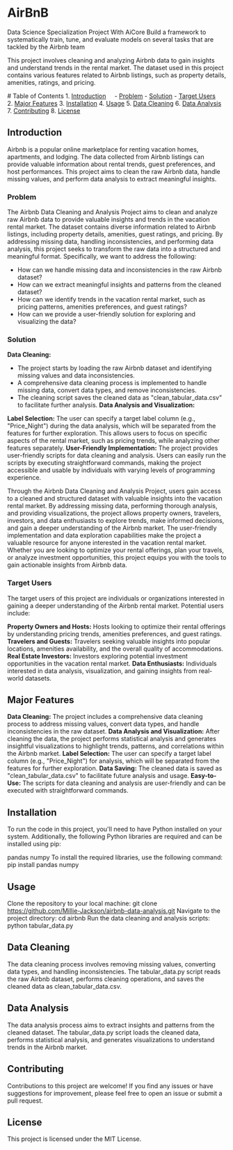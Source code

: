 # AirBnB
Data Science Specialization Project With AiCore
Build a framework to systematically train, tune, and evaluate models on several tasks that are tackled by the Airbnb team

This project involves cleaning and analyzing Airbnb data to gain insights and understand trends in the rental market. 
The dataset used in this project contains various features related to Airbnb listings, such as property details, amenities, ratings, and pricing.



# Table of Contents
1. [Introduction](#introduction)
    - [Problem](#problem)
    - [Solution](#solution)
    - [Target Users](#targetusers)  
2. [Major Features](#majorfeatures)
3. [Installation](#installation)
4. [Usage](#usage)
5. [Data Cleaning](#datacleaning)
6. [Data Analysis](#dataanalysis)
7. [Contributing](#contributing)
8. [License](#license)



## Introduction
Airbnb is a popular online marketplace for renting vacation homes, apartments, and lodging. 
The data collected from Airbnb listings can provide valuable information about rental trends, guest preferences, and host performances. 
This project aims to clean the raw Airbnb data, handle missing values, and perform data analysis to extract meaningful insights.

### Problem
The Airbnb Data Cleaning and Analysis Project aims to clean and analyze raw Airbnb data to provide valuable insights and trends in the vacation rental market. 
The dataset contains diverse information related to Airbnb listings, including property details, amenities, guest ratings, and pricing. 
By addressing missing data, handling inconsistencies, and performing data analysis, this project seeks to transform the raw data into a structured and meaningful format.
Specifically, we want to address the following:

- How can we handle missing data and inconsistencies in the raw Airbnb dataset?
- How can we extract meaningful insights and patterns from the cleaned dataset?
- How can we identify trends in the vacation rental market, such as pricing patterns, amenities preferences, and guest ratings?
- How can we provide a user-friendly solution for exploring and visualizing the data?

### Solution
**Data Cleaning:** 
- The project starts by loading the raw Airbnb dataset and identifying missing values and data inconsistencies.
- A comprehensive data cleaning process is implemented to handle missing data, convert data types, and remove inconsistencies.
- The cleaning script saves the cleaned data as "clean_tabular_data.csv" to facilitate further analysis.
**Data Analysis and Visualization:**

**Label Selection:**
The user can specify a target label column (e.g., "Price_Night") during the data analysis, which will be separated from the features for further exploration.
This allows users to focus on specific aspects of the rental market, such as pricing trends, while analyzing other features separately.
**User-Friendly Implementation:**
The project provides user-friendly scripts for data cleaning and analysis.
Users can easily run the scripts by executing straightforward commands, making the project accessible and usable by individuals with varying levels of programming experience.

Through the Airbnb Data Cleaning and Analysis Project, users gain access to a cleaned and structured dataset with valuable insights into the vacation rental market. 
By addressing missing data, performing thorough analysis, and providing visualizations, the project allows property owners, travelers, investors, and data enthusiasts to explore trends, make informed decisions, and gain a deeper understanding of the Airbnb market.
The user-friendly implementation and data exploration capabilities make the project a valuable resource for anyone interested in the vacation rental market. 
Whether you are looking to optimize your rental offerings, plan your travels, or analyze investment opportunities, this project equips you with the tools to gain actionable insights from Airbnb data.

### Target Users
The target users of this project are individuals or organizations interested in gaining a deeper understanding of the Airbnb rental market. 
Potential users include:

**Property Owners and Hosts:** Hosts looking to optimize their rental offerings by understanding pricing trends, amenities preferences, and guest ratings.
**Travelers and Guests:** Travelers seeking valuable insights into popular locations, amenities availability, and the overall quality of accommodations.
**Real Estate Investors:** Investors exploring potential investment opportunities in the vacation rental market.
**Data Enthusiasts:** Individuals interested in data analysis, visualization, and gaining insights from real-world datasets.

## Major Features
**Data Cleaning:** The project includes a comprehensive data cleaning process to address missing values, convert data types, and handle inconsistencies in the raw dataset.
**Data Analysis and Visualization:** After cleaning the data, the project performs statistical analysis and generates insightful visualizations to highlight trends, patterns, and correlations within the Airbnb market.
**Label Selection:** The user can specify a target label column (e.g., "Price_Night") for analysis, which will be separated from the features for further exploration.
**Data Saving:** The cleaned data is saved as "clean_tabular_data.csv" to facilitate future analysis and usage.
**Easy-to-Use:** The scripts for data cleaning and analysis are user-friendly and can be executed with straightforward commands.

## Installation
To run the code in this project, you'll need to have Python installed on your system. Additionally, the following Python libraries are required and can be installed using pip:

pandas
numpy
To install the required libraries, use the following command:
pip install pandas numpy

## Usage
Clone the repository to your local machine:
git clone https://github.com/Millie-Jackson/airbnb-data-analysis.git
Navigate to the project directory:
cd airbnb
Run the data cleaning and analysis scripts:
python tabular_data.py

## Data Cleaning
The data cleaning process involves removing missing values, converting data types, and handling inconsistencies. 
The tabular_data.py script reads the raw Airbnb dataset, performs cleaning operations, and saves the cleaned data as clean_tabular_data.csv.

## Data Analysis
The data analysis process aims to extract insights and patterns from the cleaned dataset. 
The tabular_data.py script loads the cleaned data, performs statistical analysis, and generates visualizations to understand trends in the Airbnb market.

## Contributing
Contributions to this project are welcome! 
If you find any issues or have suggestions for improvement, please feel free to open an issue or submit a pull request.

## License
This project is licensed under the MIT License.






